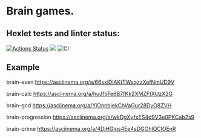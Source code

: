 # Brain games.

## Hexlet tests and linter status:

[![Actions Status](https://github.com/Dastorin/backend-project-lvl1/workflows/hexlet-check/badge.svg)](https://github.com/Dastorin/backend-project-lvl1/actions)
<a href="https://codeclimate.com/github/codeclimate/codeclimate/maintainability"><img src="https://api.codeclimate.com/v1/badges/a99a88d28ad37a79dbf6/maintainability" /></a>
![CI](https://github.com/Dastorin/backend-project-lvl1/actions/workflows/b-games.yml/badge.svg)


## Example 
brain-even https://asciinema.org/a/66sxiDlAKtTWsqzzXefNmUD9V

brain-calc https://asciinema.org/a/huJfbTe6B7fKk2XMZFtXUzX2G

brain-gcd https://asciinema.org/a/YiOnnbjekChVaGur28DyG8ZVH

brain-progression https://asciinema.org/a/wkDgXyfxES4d9V3e0PKCab2s9

brain-prime https://asciinema.org/a/4DjHGlqs4Ee4sDGOhlQClOEnR